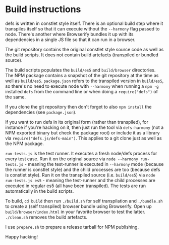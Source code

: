 # Build instructions
defs is written in constlet style itself. There is an optional build step
where it transpiles itself so that it can execute without the `--harmony`
flag passed to node. There's another where Browserify bundles it up with
its dependencies in a single JS file so that it can run in a browser.

The git repository contains the original constlet style source code as well
as the build scripts. It does not contain build artefacts (transpiled or
bundled source).

The build scripts populates the `build/es5` and `build/browser` directories.
The NPM package contains a snapshot of the git repository at the time as
well as `build/es5`. `package.json` refers to the transpiled version in
`build/es5`, so there's no need to execute node with `--harmony` when
running a `npm -g` installed `defs` from the command line or when doing a
`require("defs")` of the same.

If you clone the git repository then don't forget to also `npm install` the
dependencies (see `package.json`).

If you want to run defs in its original form (rather than transpiled), for 
instance if you're hacking on it, then just run the tool via `defs-harmony`
(not a NPM exported binary but check the package root) or include it as a
library via `require("defs.js/defs-main")`. This applies to a git
clone just as well as the NPM package.

`run-tests.js` is the test runner. It executes a fresh node/defs process
for every test case. Run it on the original source via
`node --harmony run-tests.js` - meaning the test-runner is executed in
`--harmony` mode (because the runner is constlet style) and the child
processes are too (because defs is constlet style). Run it on the
transpiled source (i.e. `build/es5`) via `node run-tests.js es5` - meaning
the test-runner and the child processes are executed in regular es5 (all
have been transpiled). The tests are run automatically in the build scripts.

To build, `cd build` then run `./build.sh` for self transpilation and 
`./bundle.sh` to create a (self transpiled) browser bundle using Browserify.
Open up `build/browser/index.html` in your favorite browser to test the
latter. `./clean.sh` removes the build artefacts.

I use `prepare.sh` to prepare a release tarball for NPM publishing.

Happy hacking!
